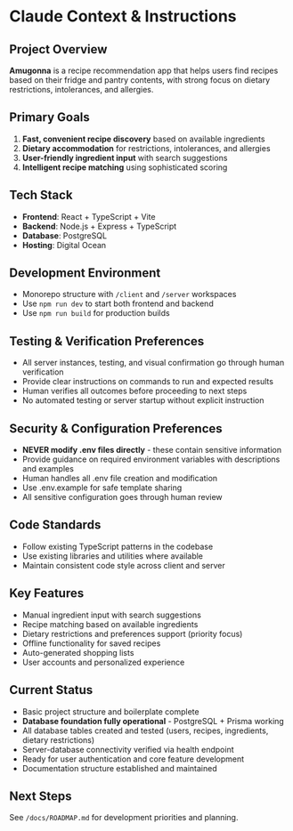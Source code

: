 # Claude Context & Instructions

## Project Overview
**Amugonna** is a recipe recommendation app that helps users find recipes based on their fridge and pantry contents, with strong focus on dietary restrictions, intolerances, and allergies.

## Primary Goals
1. **Fast, convenient recipe discovery** based on available ingredients
2. **Dietary accommodation** for restrictions, intolerances, and allergies
3. **User-friendly ingredient input** with search suggestions
4. **Intelligent recipe matching** using sophisticated scoring

## Tech Stack
- **Frontend**: React + TypeScript + Vite
- **Backend**: Node.js + Express + TypeScript  
- **Database**: PostgreSQL
- **Hosting**: Digital Ocean

## Development Environment
- Monorepo structure with `/client` and `/server` workspaces
- Use `npm run dev` to start both frontend and backend
- Use `npm run build` for production builds

## Testing & Verification Preferences
- All server instances, testing, and visual confirmation go through human verification
- Provide clear instructions on commands to run and expected results
- Human verifies all outcomes before proceeding to next steps
- No automated testing or server startup without explicit instruction

## Security & Configuration Preferences
- **NEVER modify .env files directly** - these contain sensitive information
- Provide guidance on required environment variables with descriptions and examples
- Human handles all .env file creation and modification
- Use .env.example for safe template sharing
- All sensitive configuration goes through human review

## Code Standards
- Follow existing TypeScript patterns in the codebase
- Use existing libraries and utilities where available
- Maintain consistent code style across client and server

## Key Features
- Manual ingredient input with search suggestions
- Recipe matching based on available ingredients
- Dietary restrictions and preferences support (priority focus)
- Offline functionality for saved recipes
- Auto-generated shopping lists
- User accounts and personalized experience

## Current Status
- Basic project structure and boilerplate complete
- **Database foundation fully operational** - PostgreSQL + Prisma working
- All database tables created and tested (users, recipes, ingredients, dietary restrictions)
- Server-database connectivity verified via health endpoint
- Ready for user authentication and core feature development
- Documentation structure established and maintained

## Next Steps
See `/docs/ROADMAP.md` for development priorities and planning.